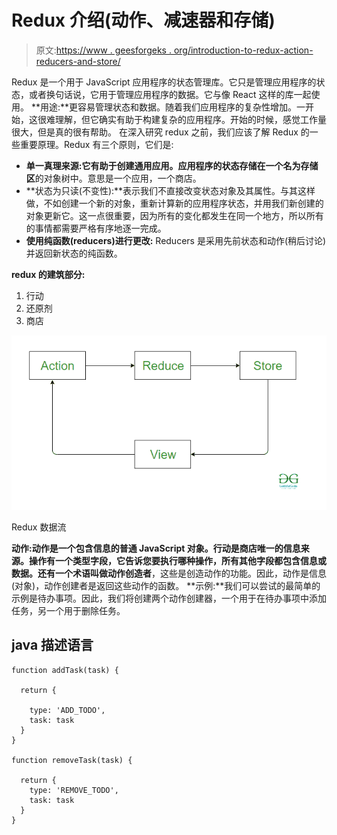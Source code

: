# Redux 介绍(动作、减速器和存储)

> 原文:[https://www . geesforgeks . org/introduction-to-redux-action-reducers-and-store/](https://www.geeksforgeeks.org/introduction-to-redux-action-reducers-and-store/)

Redux 是一个用于 JavaScript 应用程序的状态管理库。它只是管理应用程序的状态，或者换句话说，它用于管理应用程序的数据。它与像 React 这样的库一起使用。
**用途:**更容易管理状态和数据。随着我们应用程序的复杂性增加。一开始，这很难理解，但它确实有助于构建复杂的应用程序。开始的时候，感觉工作量很大，但是真的很有帮助。
在深入研究 redux 之前，我们应该了解 Redux 的一些重要原理。Redux 有三个原则，它们是:

*   **单一真理来源:**它有助于创建通用应用。应用程序的状态存储在一个名为**存储区**的对象树中。意思是一个应用，一个商店。
*   **状态为只读(不变性):**表示我们不直接改变状态对象及其属性。与其这样做，不如创建一个新的对象，重新计算新的应用程序状态，并用我们新创建的对象更新它。这一点很重要，因为所有的变化都发生在同一个地方，所以所有的事情都需要严格有序地逐一完成。
*   **使用纯函数(reducers)进行更改:** Reducers 是采用先前状态和动作(稍后讨论)并返回新状态的纯函数。

**redux 的建筑部分:**

1.  行动
2.  还原剂
3.  商店

![](img/ccdd5b35fe5db5c533f8dea7a824d099.png)

Redux 数据流

**动作:**动作是一个包含信息的普通 JavaScript 对象。行动是商店唯一的信息来源。操作有一个类型字段，它告诉您要执行哪种操作，所有其他字段都包含信息或数据。还有一个术语叫做**动作创造者**，这些是创造动作的功能。因此，动作是信息(对象)，动作创建者是返回这些动作的函数。
**示例:**我们可以尝试的最简单的示例是待办事项。因此，我们将创建两个动作创建器，一个用于在待办事项中添加任务，另一个用于删除任务。

## java 描述语言

```
function addTask(task) {

  return {

    type: 'ADD_TODO',
    task: task
  }
}

function removeTask(task) {

  return {
    type: 'REMOVE_TODO',
    task: task
  }
}
```